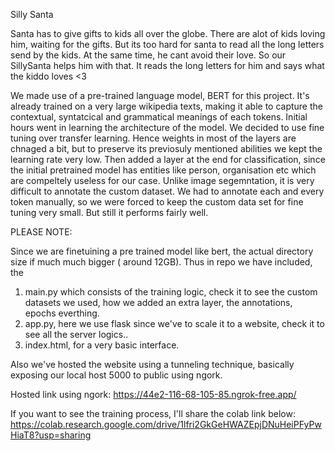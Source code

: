 Silly Santa

Santa has to give gifts to kids all over the globe. There are alot of kids loving him, waiting for the gifts. But its too hard for santa to read all the long letters send by the kids. At the same time, he cant avoid their love. So our SillySanta helps him with that. It reads the long letters for him and says what the kiddo loves <3

We made use of a pre-trained language model, BERT for this project. It's already trained on a very large wikipedia texts, making it able to capture the contextual, syntatcical and grammatical meanings of each tokens. 
Initial hours went in learning the architecture of the model. We decided to use fine tuning over transfer learning. Hence weights in most of the layers are chnaged a bit, but to preserve its previosuly mentioned abilities we kept the learning rate very low.
Then added a layer at the end for classification, since the initial pretrained model has entities like person, organisation etc which are compeltely useless for our case. Unlike image segemntation, it is very difficult to annotate the custom dataset. We had to annotate each and every token manually, so we were forced to keep the custom data set for fine tuning very small. 
But still it performs fairly well. 

PLEASE NOTE:

Since we are finetuining a pre trained model like bert, the actual directory size if much much bigger  ( around 12GB).
Thus in repo we have included, the 
1. main.py which consists of the training logic, check it to see the custom datasets we used, how we added an extra layer, the annotations, epochs everthing.
2. app.py, here we use flask since we've to scale it to  a website, check it to see all the server logics..
3. index.html, for a very basic interface.

Also we've hosted the website using a tunneling technique, basically exposing our local host 5000 to public using ngork.

Hosted link using ngork: https://44e2-116-68-105-85.ngrok-free.app/

If you want to see the training process, I'll share the colab link below:
https://colab.research.google.com/drive/1lfri2GkGeHWAZEpjDNuHeiPFyPwHiaT8?usp=sharing
